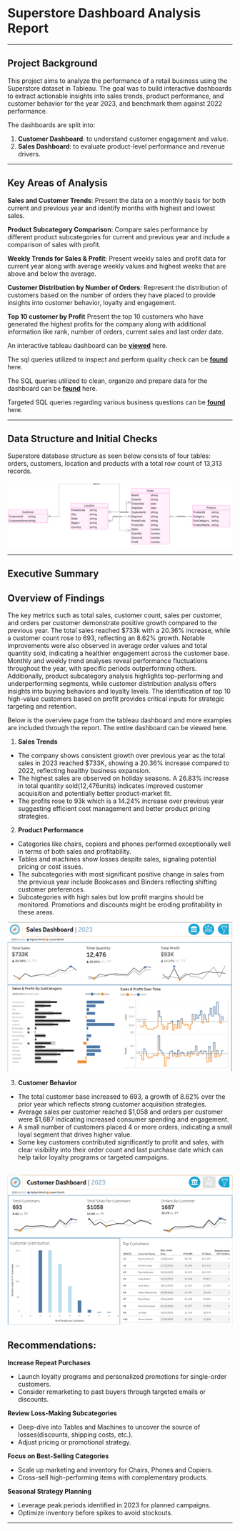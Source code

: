# Superstore Dashboard Analysis Report


---
## Project Background

This project aims to analyze the performance of a retail business using the Superstore dataset in Tableau. The goal was to build interactive dashboards to extract actionable insights into sales trends, product performance, and customer behavior for the year 2023, and benchmark them against 2022 performance.

The dashboards are split into:
1. **Customer Dashboard**: to understand customer engagement and value.
2. **Sales Dashboard**:  to evaluate product-level performance and revenue drivers.

---

## Key Areas of Analysis

**Sales and Customer Trends**: Present the data on a monthly basis for both current and previous year and identify months with highest and lowest sales.

**Product Subcategory Comparison**: Compare sales performance by different product subcategories for current and previous year and include a comparison of sales with profit.

**Weekly Trends for Sales & Profit**: Present weekly sales and profit data for current year along with average weekly values and highest weeks that are above and below the average.

**Customer Distribution by Number of Orders**: Represent the distribution of customers based on the number of orders they have placed to provide insights into customer behavior, loyalty and engagement.

**Top 10 customer by Profit**
Present the top 10 customers who have generated the highest profits for the company along with additional information like rank, number of orders, current sales and last order date.

An interactive tableau dashboard can be **[viewed](https://public.tableau.com/views/SalesDashboard_17473827691380/SalesDashboard?:language=en-GB&:sid=&:redirect=auth&:display_count=n&:origin=viz_share_link)** here.

The sql queries utilized to inspect and perform quality check can be **[found](Superstore-Analysis/data-warehouse/tests)** here.

The SQL queries utilized to clean, organize and prepare data for the dashboard can be **[found](Superstore-Analysis/data-warehouse)** here.

Targeted SQL queries regarding various business questions can be **[found](Superstore-Analysis/sql-analysis)** here.


---

## Data Structure and Initial Checks

Superstore database structure as seen below consists of four tables: orders, customers, location and products with a total row count of 13,313 records.

![Entity Relationship Diagram](img/erd.png)

---

## Executive Summary

## Overview of Findings

The key metrics such as total sales, customer count, sales per customer, and  orders per customer demonstrate positive growth compared to the previous year. The total sales reached $733k with a 20.36% increase, while a customer count rose to 693, reflecting an 8.62% growth. Notable improvements were also observed in average order values and total quantity sold, indicating a healthier engagement across the customer base. Monthly and weekly trend analyses reveal performance fluctuations throughout the year, with specific periods outperforming others. Additionally, product subcategory analysis highlights top-performing and underperforming segments, while customer distribution analysis offers insights into buying behaviors and loyalty levels. The identification of top 10 high-value customers based on profit provides critical inputs for strategic targeting and retention.

Below is the overview page from the tableau dashboard and more examples are included through the report. The entire dashboard can be viewed here.

1. **Sales Trends**
- The company shows consistent growth over previous year as the total sales in 2023 reached $733K, showing a 20.36% increase compared to 2022, reflecting healthy business expansion.
- The highest sales are observed on holiday seasons. A 26.83% increase in total quantity sold(12,476units) indicates improved customer acquisition and potentially better product-market fit. 
- The profits rose to 93k which is a 14.24% increase over previous year suggesting efficient cost management and better product pricing strategies.

2. **Product Performance**
- Categories like chairs, copiers and phones performed exceptionally well in terms of both sales and profitability.
- Tables and machines show losses despite sales, signaling potential pricing or cost issues.
- The subcategories with most significant positive change in sales from the previous year include Bookcases and Binders reflecting shifting customer preferences.
- Subcategories with high sales but low profit margins should be monitored.  Promotions and discounts might be eroding profitability in these areas.


![Sales Dashboard](img/sales-dashboard.png)

3. **Customer Behavior**
- The total customer base increased to 693, a growth of 8.62% over the prior year which reflects strong customer acquisition strategies.
- Average sales per customer reached $1,058 and orders per customer were $1,687 indicating increased consumer spending and engagement.
- A small number of customers placed 4 or more orders, indicating a small loyal segment that drives higher value.
- Some key customers contributed significantly to profit and sales, with clear visibility into their order count and last purchase date which can help tailor loyalty programs or targeted campaigns.


![Customer Dashboard](img/customer-dashboard.png)
---

## Recommendations:

**Increase Repeat Purchases**
- Launch loyalty programs and personalized promotions for single-order customers.
- Consider remarketing to past buyers through targeted emails or discounts.

**Review Loss-Making Subcategories**
- Deep-dive into Tables and Machines to uncover the source of losses(discounts, shipping costs, etc.).
- Adjust pricing or promotional strategy.

**Focus on Best-Selling Categories**
- Scale up marketing and inventory for Chairs, Phones and Copiers.
- Cross-sell high-performing items with complementary products.

**Seasonal Strategy Planning**
- Leverage peak periods identified in 2023 for planned campaigns.
- Optimize inventory before spikes to avoid stockouts.


---




